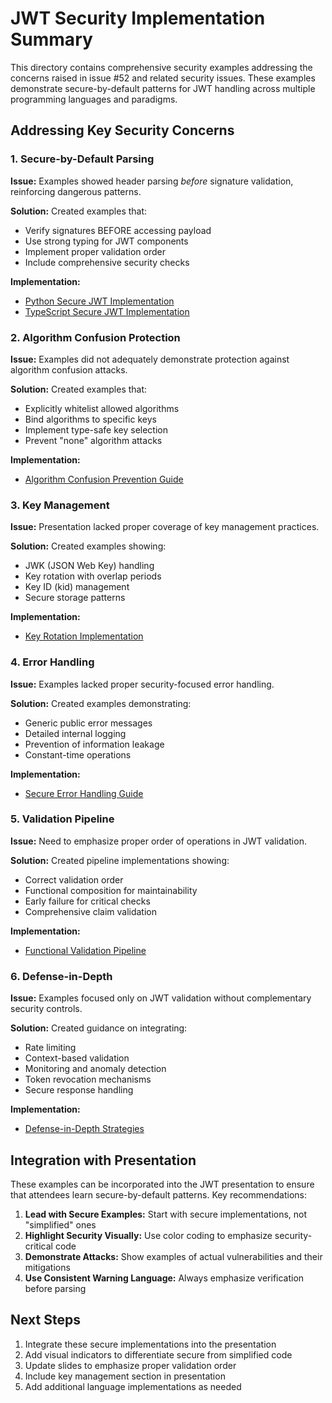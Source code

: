 # JWT Security Implementation Summary

This directory contains comprehensive security examples addressing the concerns raised in issue #52 and related security issues. These examples demonstrate secure-by-default patterns for JWT handling across multiple programming languages and paradigms.

## Addressing Key Security Concerns

### 1. Secure-by-Default Parsing

**Issue:** Examples showed header parsing *before* signature validation, reinforcing dangerous patterns.

**Solution:** Created examples that:
- Verify signatures BEFORE accessing payload
- Use strong typing for JWT components
- Implement proper validation order
- Include comprehensive security checks

**Implementation:** 
- [Python Secure JWT Implementation](./secure-parsing/python_secure_jwt.py)
- [TypeScript Secure JWT Implementation](./secure-parsing/typescript_secure_jwt.ts)

### 2. Algorithm Confusion Protection

**Issue:** Examples did not adequately demonstrate protection against algorithm confusion attacks.

**Solution:** Created examples that:
- Explicitly whitelist allowed algorithms
- Bind algorithms to specific keys
- Implement type-safe key selection
- Prevent "none" algorithm attacks

**Implementation:**
- [Algorithm Confusion Prevention Guide](./algorithm-protection/algorithm_confusion.md)

### 3. Key Management

**Issue:** Presentation lacked proper coverage of key management practices.

**Solution:** Created examples showing:
- JWK (JSON Web Key) handling
- Key rotation with overlap periods
- Key ID (kid) management
- Secure storage patterns

**Implementation:**
- [Key Rotation Implementation](./key-management/key_rotation.py)

### 4. Error Handling

**Issue:** Examples lacked proper security-focused error handling.

**Solution:** Created examples demonstrating:
- Generic public error messages
- Detailed internal logging
- Prevention of information leakage
- Constant-time operations

**Implementation:**
- [Secure Error Handling Guide](./error-handling/secure_error_handling.md)

### 5. Validation Pipeline

**Issue:** Need to emphasize proper order of operations in JWT validation.

**Solution:** Created pipeline implementations showing:
- Correct validation order
- Functional composition for maintainability
- Early failure for critical checks
- Comprehensive claim validation

**Implementation:**
- [Functional Validation Pipeline](./validation-pipeline/functional_pipeline.py)

### 6. Defense-in-Depth

**Issue:** Examples focused only on JWT validation without complementary security controls.

**Solution:** Created guidance on integrating:
- Rate limiting
- Context-based validation
- Monitoring and anomaly detection
- Token revocation mechanisms
- Secure response handling

**Implementation:**
- [Defense-in-Depth Strategies](./defense-in-depth/defense_in_depth.md)

## Integration with Presentation

These examples can be incorporated into the JWT presentation to ensure that attendees learn secure-by-default patterns. Key recommendations:

1. **Lead with Secure Examples:** Start with secure implementations, not "simplified" ones
2. **Highlight Security Visually:** Use color coding to emphasize security-critical code
3. **Demonstrate Attacks:** Show examples of actual vulnerabilities and their mitigations
4. **Use Consistent Warning Language:** Always emphasize verification before parsing

## Next Steps

1. Integrate these secure implementations into the presentation
2. Add visual indicators to differentiate secure from simplified code
3. Update slides to emphasize proper validation order
4. Include key management section in presentation
5. Add additional language implementations as needed